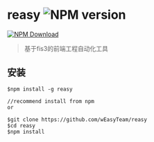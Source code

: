# reasy ![NPM version](https://badge.fury.io/js/reasy.png)

[![NPM Download](https://nodei.co/npm-dl/reasy.png?months=1)](https://www.npmjs.org/package/reasy)

> 基于fis3的前端工程自动化工具


## 安装


    $npm install -g reasy
    
    //recommend install from npm
    or

    $git clone https://github.com/wEasyTeam/reasy
    $cd reasy
    $npm install